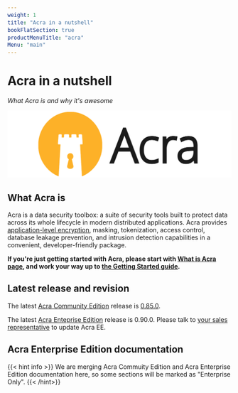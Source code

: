 ```yaml
---
weight: 1
title: "Acra in a nutshell"
bookFlatSection: true
productMenuTitle: "acra"
Menu: "main"
---
```


# Acra in a nutshell

_What Acra is and why it's awesome_

![Acra logo](/files/acra/acralogo_large.png)


## What Acra is

Acra is a data security toolbox: a suite of security tools built to protect data across its whole lifecycle in modern distributed applications. Acra provides [application-level encryption](https://www.infoq.com/articles/ale-software-architects/), masking, tokenization, access control, database leakage prevention, and intrusion detection capabilities in a convenient, developer-friendly package. 

**If you're just getting started with Acra, please start with [What is Acra page](/acra/what-is-acra/), and work your way up to [the Getting Started guide](/acra/getting-started/).**


## Latest release and revision 

The latest [Acra Community Edition](https://github.com/cossacklabs/acra/) release is [0.85.0](https://github.com/cossacklabs/acra/releases/tag/0.85.0).

The latest [Acra Enteprise Edition](https://www.cossacklabs.com/acra/#pricing) release is 0.90.0. Please talk to [your sales representative](mailto:sales@cossacklabs.com) to update Acra EE.


## Acra Enterprise Edition documentation

{{< hint info >}}
We are merging Acra Commuity Edition and Acra Enterprise Edition documentation here, so some sections will be marked as "Enterprise Only".
{{< /hint>}}